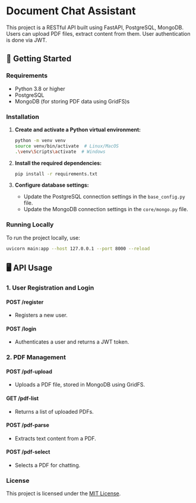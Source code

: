 
# Document Chat Assistant

This project is a RESTful API built using FastAPI, PostgreSQL, MongoDB. Users can upload PDF files, extract content from them. User authentication is done via JWT.

## 🚀 Getting Started

### Requirements
- Python 3.8 or higher
- PostgreSQL
- MongoDB (for storing PDF data using GridFS)s

### Installation

1. **Create and activate a Python virtual environment:**
   ```bash
   python -m venv venv
   source venv/bin/activate  # Linux/MacOS
   .\venv\Scripts\activate  # Windows
   ```

2. **Install the required dependencies:**
   ```bash
   pip install -r requirements.txt
   ```

3. **Configure database settings:**
   - Update the PostgreSQL connection settings in the `base_config.py` file.
   - Update the MongoDB connection settings in the `core/mongo.py` file.

### Running Locally

To run the project locally, use:
   ```bash
   uvicorn main:app --host 127.0.0.1 --port 8000 --reload
   ```

## 🖥 API Usage

### 1. **User Registration and Login**

#### **POST /register**
- Registers a new user.

#### **POST /login**
- Authenticates a user and returns a JWT token.

### 2. **PDF Management**

#### **POST /pdf-upload**
- Uploads a PDF file, stored in MongoDB using GridFS.

#### **GET /pdf-list**
- Returns a list of uploaded PDFs.

#### **POST /pdf-parse**
- Extracts text content from a PDF.

#### **POST /pdf-select**
- Selects a PDF for chatting.

### License

This project is licensed under the [MIT License](https://opensource.org/licenses/MIT).

